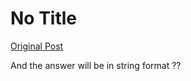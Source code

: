 # No Title

[Original Post](https://discourse.onlinedegree.iitm.ac.in/t/169029/60)

<p>And the answer will be in string format ??</p>